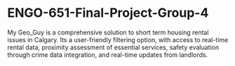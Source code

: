 # ENGO-651-Final-Project-Group-4
My Geo_Guy is a comprehensive solution to short term housing rental issues in Calgary. Its a user-friendly filtering option, with access to real-time rental data, proximity assessment of essential services, safety evaluation through crime data integration, and real-time updates from landlords. 
